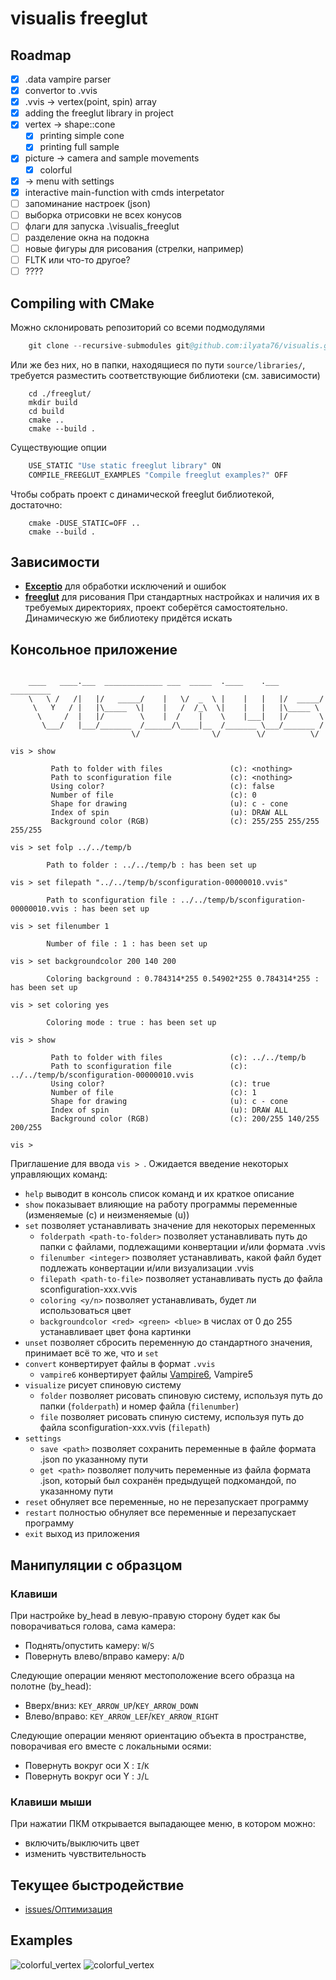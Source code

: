# visualis freeglut
  
## Roadmap
- [x] .data vampire parser
- [x] convertor to .vvis
- [x] .vvis -> vertex(point, spin) array
- [x] adding the freeglut library in project
- [x] vertex -> shape::cone
    - [x] printing simple cone
    - [x] printing full sample
- [x] picture -> camera and sample movements
    - [x] colorful
- [x] -> menu with settings
- [x] interactive main-function with cmds interpetator
- [ ] запоминание настроек (json)
- [ ] выборка отрисовки не всех конусов
- [ ] флаги для запуска .\visualis_freeglut
- [ ] разделение окна на подокна
- [ ] новые фигуры для рисования (стрелки, например)
- [ ] FLTK или что-то другое?
- [ ] ????
  
## Compiling with CMake
Можно склонировать репозиторий со всеми подмодулями  
```s
    git clone --recursive-submodules git@github.com:ilyata76/visualis.git
```
Или же без них, но в папки, находящиеся по пути `source/libraries/`, требуется разместить соответствующие библиотеки (см. зависимости)  
```
    cd ./freeglut/
    mkdir build 
    cd build
    cmake ..
    cmake --build .
```
Существующие опции
```s
    USE_STATIC "Use static freeglut library" ON
    COMPILE_FREEGLUT_EXAMPLES "Compile freeglut examples?" OFF
```
Чтобы собрать проект с динамической freeglut библиотекой, достаточно:
```
    cmake -DUSE_STATIC=OFF ..
    cmake --build .
```


## Зависимости
+ **[Exceptio](https://github.com/ilyata76/tia-Exceptio.git)** для обработки исключений и ошибок
+ **[freeglut](https://github.com/FreeGLUTProject/freeglut.git)** для рисования
При стандартных настройках и наличия их в требуемых директориях, проект соберётся самостоятельно. Динамическую же библиотеку придётся искать
  
## Консольное приложение
```

    ____   ____.___  _____________ ___  _____  .____    .___  _________
    \   \ /   /|   |/   _____/    |   \/  _  \ |    |   |   |/  _____/
     \   Y   / |   |\_____  \|    |   /  /_\  \|    |   |   |\_____ \
      \     /  |   |/        \    |  /    |    \    |___|   |/       \
       \___/   |___/_______  /______/\____|__  /_______ \___/_______ /
                           \/                \/        \/          \/

vis > show

         Path to folder with files               (c): <nothing>
         Path to sconfiguration file             (c): <nothing>
         Using color?                            (c): false
         Number of file                          (c): 0
         Shape for drawing                       (u): c - cone
         Index of spin                           (u): DRAW ALL
         Background color (RGB)                  (c): 255/255 255/255 255/255

vis > set folp ../../temp/b

        Path to folder : ../../temp/b : has been set up

vis > set filepath "../../temp/b/sconfiguration-00000010.vvis"

        Path to sconfiguration file : ../../temp/b/sconfiguration-00000010.vvis : has been set up

vis > set filenumber 1

        Number of file : 1 : has been set up

vis > set backgroundcolor 200 140 200

        Coloring background : 0.784314*255 0.54902*255 0.784314*255 : has been set up

vis > set coloring yes

        Coloring mode : true : has been set up

vis > show

         Path to folder with files               (c): ../../temp/b
         Path to sconfiguration file             (c): ../../temp/b/sconfiguration-00000010.vvis
         Using color?                            (c): true
         Number of file                          (c): 1
         Shape for drawing                       (u): c - cone
         Index of spin                           (u): DRAW ALL
         Background color (RGB)                  (c): 200/255 140/255 200/255

vis >
```
Приглашение для ввода `vis > `. Ожидается введение некоторых управляющих команд:
+ `help` выводит в консоль список команд и их краткое описание
+ `show` показывает влияющие на работу программы переменные (изменяемые (c) и неизменяемые (u))
+ `set` позволяет устанавливать значение для некоторых переменных
    + `folderpath <path-to-folder>` позволяет устанавливать путь до папки с файлами, подлежащими конвертации и/или формата .vvis
    + `filenumber <integer>` позволяет устанавливать, какой файл будет подлежать конвертации и/или визуализации .vvis 
    + `filepath <path-to-file>` позволяет устанавливать пусть до файла sconfiguration-xxx.vvis
    + `coloring <y/n>` позволяет устанавливать, будет ли использоваться цвет
    + `backgroundcolor <red> <green> <blue>` в числах от 0 до 255 устанавливает цвет фона картинки
+ `unset` позволяет сбросить переменную до стандартного значения, принимает всё то же, что и `set`
+ `convert` конвертирует файлы в формат `.vvis`
    + `vampire6` конвертирует файлы [Vampire6](https://github.com/richard-evans/vampire), Vampire5
+ `visualize` рисует спиновую систему
    + `folder` позволяет рисовать спиновую систему, используя путь до папки (`folderpath`) и номер файла (`filenumber`)
    + `file` позволяет рисовать спиную систему, используя путь до файла sconfiguration-xxx.vvis (`filepath`)
+ `settings`
    + `save <path>` позволяет сохранить переменные в файле формата .json по указанному пути
    + `get <path>` позволяет получить переменные из файла формата .json, который был сохранён предыдущей подкомандой, по указанному пути
+ `reset` обнуляет все переменные, но не перезапускает программу
+ `restart` полностью обнуляет все переменные и перезапускает программу
+ `exit` выход из приложения

## Манипуляции с образцом
  
### Клавиши
  
При настройке by_head в левую-правую сторону будет как бы поворачиваться голова, сама камера:  
+ Поднять/опустить камеру: `W`/`S`  
+ Повернуть влево/вправо камеру: `A`/`D`  
  
Следующие операции меняют местоположение всего образца на полотне (by_head):  
+ Вверх/вниз: `KEY_ARROW_UP`/`KEY_ARROW_DOWN`  
+ Влево/вправо: `KEY_ARROW_LEF`/`KEY_ARROW_RIGHT`  
  
Следующие операции меняют ориентацию объекта в пространстве, поворачивая его вместе с локальными осями:  
+ Повернуть вокруг оси X : `I`/`K`  
+ Повернуть вокруг оси Y : `J`/`L`  
  
### Клавиши мыши
  
При нажатии ПКМ открывается выпадающее меню, в котором можно:
+ включить/выключить цвет
+ изменить чувствительность

  
## Текущее быстродействие
- [issues/Оптимизация](https://github.com/ilyata76/visualis/issues/12)

## Examples
![colorful_vertex](https://github.com/ilyata76/visualis/blob/master/freeglut/guide/colorful_vertex.png)
![colorful_vertex](https://github.com/ilyata76/visualis/blob/master/freeglut/guide/Curie_Ni_colorful.png)

